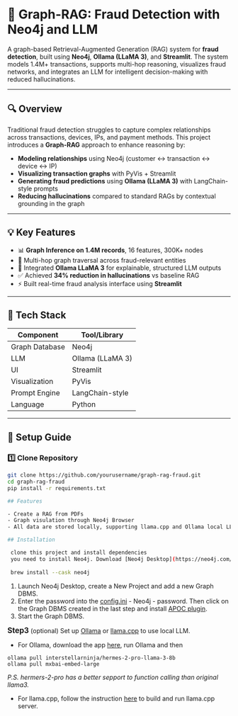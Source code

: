 
# 🚨 Graph-RAG: Fraud Detection with Neo4j and LLM

A graph-based Retrieval-Augmented Generation (RAG) system for **fraud detection**, built using **Neo4j**, **Ollama (LLaMA 3)**, and **Streamlit**. The system models 1.4M+ transactions, supports multi-hop reasoning, visualizes fraud networks, and integrates an LLM for intelligent decision-making with reduced hallucinations.

---

## 🔍 Overview

Traditional fraud detection struggles to capture complex relationships across transactions, devices, IPs, and payment methods. This project introduces a **Graph-RAG** approach to enhance reasoning by:

- **Modeling relationships** using Neo4j (customer ↔ transaction ↔ device ↔ IP)
- **Visualizing transaction graphs** with PyVis + Streamlit
- **Generating fraud predictions** using **Ollama (LLaMA 3)** with LangChain-style prompts
- **Reducing hallucinations** compared to standard RAGs by contextual grounding in the graph

---

## 💡 Key Features

- 📊 **Graph Inference on 1.4M records**, 16 features, 300K+ nodes
- 🔁 Multi-hop graph traversal across fraud-relevant entities
- 🧠 Integrated **Ollama LLaMA 3** for explainable, structured LLM outputs
- ✅ Achieved **34% reduction in hallucinations** vs baseline RAG
- ⚡ Built real-time fraud analysis interface using **Streamlit**

---

## 🧰 Tech Stack

| Component      | Tool/Library        |
|----------------|---------------------|
| Graph Database | Neo4j               |
| LLM            | Ollama (LLaMA 3)    |
| UI             | Streamlit           |
| Visualization  | PyVis               |
| Prompt Engine  | LangChain-style     |
| Language       | Python              |

---

## 🚀 Setup Guide

### 1️⃣ Clone Repository

```bash
git clone https://github.com/yourusername/graph-rag-fraud.git
cd graph-rag-fraud
pip install -r requirements.txt

## Features

- Create a RAG from PDFs
- Graph visulation through Neo4j Browser
- All data are stored locally, supporting llama.cpp and Ollama local LLM

## Installation

 clone this project and install dependencies
 you need to install Neo4j. Download [Neo4j Desktop](https://neo4j.com/download/) or Mac can install with homebrew
 
 brew install --cask neo4j
 ```
 1. Launch Neo4j Desktop, create a New Project and add a new Graph DBMS.
 1. Enter the password into the [config.ini](./config.ini) - Neo4j - password. Then click on the Graph DBMS created in the last step and install [APOC plugin](https://github.com/neo4j/apoc).
 1. Start the Graph DBMS.

<big>**Step3**</big> (optional) Set up [Ollama](https://ollama.com) or [llama.cpp](https://github.com/ggerganov/llama.cpp) to use local LLM.
 - For Ollama, download the app [here](https://ollama.com), run Ollama and then
 ```
 ollama pull interstellarninja/hermes-2-pro-llama-3-8b
 ollama pull mxbai-embed-large
 ```
 *P.S. hermers-2-pro has a better sepport to function calling than original llama3.*
 - For llama.cpp, follow the instruction [here](https://github.com/ggerganov/llama.cpp) to build and run llama.cpp server.

